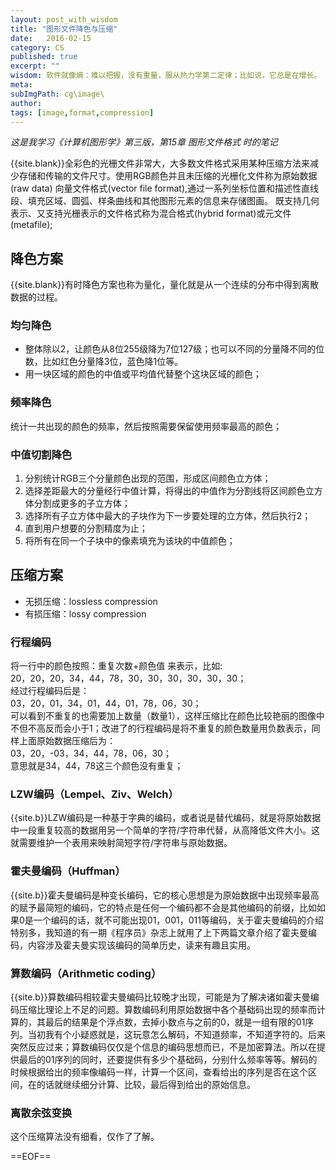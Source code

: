```yaml
---
layout: post_with_wisdom
title: "图形文件降色与压缩" 
date:   2016-02-15
category: CS
published: true
excerpt: ""
wisdom: 软件就像熵：难以把握，没有重量，服从热力学第二定律；比如说，它总是在增长。 —— 诺曼·奥古斯丁（ Norman Augustine），洛克希德马丁公司前总裁
meta: 
subImgPath: cg\image\
author: 
tags: [image,format,compression]
---
```


*这是我学习《计算机图形学》第三版，第15章 图形文件格式 时的笔记*

{{site.blank}}全彩色的光栅文件非常大，大多数文件格式采用某种压缩方法来减少存储和传输的文件尺寸。使用RGB颜色并且未压缩的光栅化文件称为原始数据(raw data) 向量文件格式(vector file format),通过一系列坐标位置和描述性直线段、填充区域、圆弧、样条曲线和其他图形元素的信息来存储图画。
既支持几何表示、又支持光栅表示的文件格式称为混合格式(hybrid format)或元文件(metafile);

## 降色方案
{{site.blank}}有时降色方案也称为量化，量化就是从一个连续的分布中得到离散数据的过程。

### 均匀降色

* 整体除以2，让颜色从8位255级降为7位127级；也可以不同的分量降不同的位数，比如红色分量降3位，蓝色降1位等。
* 用一块区域的颜色的中值或平均值代替整个这块区域的颜色；

### 频率降色
统计一共出现的颜色的频率，然后按照需要保留使用频率最高的颜色；

### 中值切割降色

1. 分别统计RGB三个分量颜色出现的范围，形成区间颜色立方体；
2. 选择差距最大的分量经行中值计算，将得出的中值作为分割线将区间颜色立方体分割成更多的子立方体；
3. 选择所有子立方体中最大的子块作为下一步要处理的立方体，然后执行2；
4. 直到用户想要的分割精度为止；
5. 将所有在同一个子块中的像素填充为该块的中值颜色；

## 压缩方案
* 无损压缩：lossless compression
* 有损压缩：lossy compression

### 行程编码
将一行中的颜色按照：重复次数+颜色值 来表示，比如:<br>
20，20，20，34，44，78，30，30，30，30，30，30；<br> 
经过行程编码后是：<br>
03，20，01，34，01，44，01，78，06，30；<br>
可以看到不重复的也需要加上数量（数量1），这样压缩比在颜色比较艳丽的图像中不但不高反而会小于1；改进了的行程编码是将不重复的颜色数量用负数表示，同样上面原始数据压缩后为：<br>
03，20，-03，34，44，78，06，30；<br>
意思就是34，44，78这三个颜色没有重复；

### LZW编码（Lempel、Ziv、Welch）
{{site.b}}LZW编码是一种基于字典的编码，或者说是替代编码，就是将原始数据中一段重复较高的数据用另一个简单的字符/字符串代替，从高降低文件大小。这就需要维护一个表用来映射简短字符/字符串与原始数据。

### 霍夫曼编码（Huffman）
{{site.b}}霍夫曼编码是种变长编码，它的核心思想是为原始数据中出现频率最高的赋予最简短的编码，它的特点是任何一个编码都不会是其他编码的前缀，比如如果0是一个编码的话，就不可能出现01，001，011等编码，关于霍夫曼编码的介绍特别多，我知道的有一期《程序员》杂志上就用了上下两篇文章介绍了霍夫曼编码，内容涉及霍夫曼实现该编码的简单历史，读来有趣且实用。

### 算数编码（Arithmetic coding）
{{site.b}}算数编码相较霍夫曼编码比较晚才出现，可能是为了解决诸如霍夫曼编码压缩比理论上不足的问题。算数编码利用原始数据中各个基础码出现的频率而计算的，其最后的结果是个浮点数，去掉小数点与之前的0，就是一组有限的01序列。当初我有个小疑惑就是，这玩意怎么解码，不知道频率，不知道字符的。后来突然反应过来；算数编码仅仅是个信息的编码思想而已，不是加密算法。所以在提供最后的01序列的同时，还要提供有多少个基础码，分别什么频率等等。解码的时候根据给出的频率像编码一样，计算一个区间，查看给出的序列是否在这个区间，在的话就继续细分计算、比较，最后得到给出的原始信息。

### 离散余弦变换
这个压缩算法没有细看，仅作了了解。

==EOF==

[url_huffman]:[http://blog.jobbole.com/20091/]
